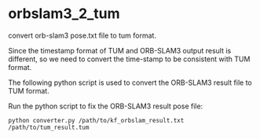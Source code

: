 # orbslam3_2_tum

convert orb-slam3 pose.txt file to tum format.

Since the timestamp format of TUM and ORB-SLAM3 output result is different, so we need to convert the time-stamp to be consistent with TUM format.

The following python script is used to convert the ORB-SLAM3 result file to TUM format.

Run the python script to fix the ORB-SLAM3 result pose file:

```shell
python converter.py /path/to/kf_orbslam_result.txt /path/to/tum_result.tum
```

